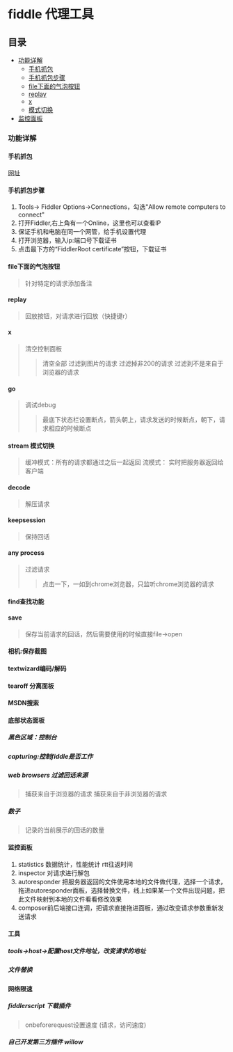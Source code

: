 # fiddle 代理工具

## 目录

* [功能详解](#功能详解)
    * [手机抓包](#手机抓包)
    * [手机抓包步骤](#手机抓包步骤)
    * [file下面的气泡按钮](#file下面的气泡按钮) 
    * [replay](#replay) 
    * [x](#x) 
    * [模式切换](#模式切换)
* [监控面板](#监控面板)

### 功能详解

#### 手机抓包

[网址](https://blog.csdn.net/shimengran107/article/details/78644862)

#### 手机抓包步骤
1. Tools-> Fiddler Options->Connections，勾选"Allow remote computers to connect" 
1. 打开Fiddler,右上角有一个Online，这里也可以查看IP
1. 保证手机和电脑在同一个网管，给手机设置代理
1. 打开浏览器，输入ip:端口号下载证书
1. 点击最下方的“FiddlerRoot certificate”按钮，下载证书



#### file下面的气泡按钮

> 针对特定的请求添加备注

#### replay

> 回放按钮，对请求进行回放（快捷键r）

#### x

> 清空控制面板
>> 清空全部
>> 过滤到图片的请求
>> 过滤掉非200的请求
>> 过滤到不是来自于浏览器的请求

#### go

> 调试debug
>> 最底下状态栏设置断点，箭头朝上，请求发送的时候断点，朝下，请求相应的时候断点

####  stream 模式切换
     
> 缓冲模式：所有的请求都通过之后一起返回
> 流模式： 实时把服务器返回给客户端

#### decode

> 解压请求

#### keepsession

> 保持回话

#### any process

> 过滤请求
>> 点击一下，一如到chrome浏览器，只监听chrome浏览器的请求

#### find查找功能

#### save 

> 保存当前请求的回话，然后需要使用的时候直接file->open

#### 相机:保存截图

#### textwizard编码/解码

#### tearoff 分离面板

#### MSDN搜索

#### 底部状态面板

##### 黑色区域：控制台

##### capturing:控制fiddle是否工作

##### web browsers 过滤回话来源

> 捕获来自于浏览器的请求
> 捕获来自于非浏览器的请求

##### 数子

> 记录的当前展示的回话的数量

#### 监控面板

1. statistics 数据统计，性能统计 rtt往返时间
2. inspector 对请求进行解包
3. autoresponder 把服务器返回的文件使用本地的文件做代理，选择一个请求，拖进autoresponder面板，选择替换文件，线上如果某一个文件出现问题，把此文件映射到本地的文件看看修改效果
4. composer前后端接口连调，把请求直接拖进面板，通过改变请求参数重新发送请求

#### 工具

##### tools->host->配置host文件地址，改变请求的地址

##### 文件替换

#### 网络限速
 
##### fiddlerscript 下载插件

> onbeforerequest设置速度 (请求，访问速度)

##### 自己开发第三方插件 willow  
